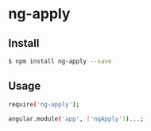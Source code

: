 # ng-apply

## Install
```sh
$ npm install ng-apply --save
```

## Usage
```sh
require('ng-apply');

angular.module('app', ['ngApply'])...;
```